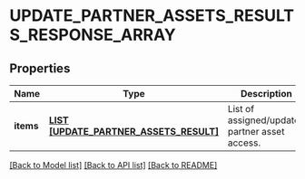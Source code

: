 # UPDATE_PARTNER_ASSETS_RESULTS_RESPONSE_ARRAY

## Properties
Name | Type | Description | Notes
------------ | ------------- | ------------- | -------------
**items** | [**LIST [UPDATE_PARTNER_ASSETS_RESULT]**](UpdatePartnerAssetsResult.md) | List of assigned/updated partner asset access. | [optional] [default to null]

[[Back to Model list]](../README.md#documentation-for-models) [[Back to API list]](../README.md#documentation-for-api-endpoints) [[Back to README]](../README.md)


